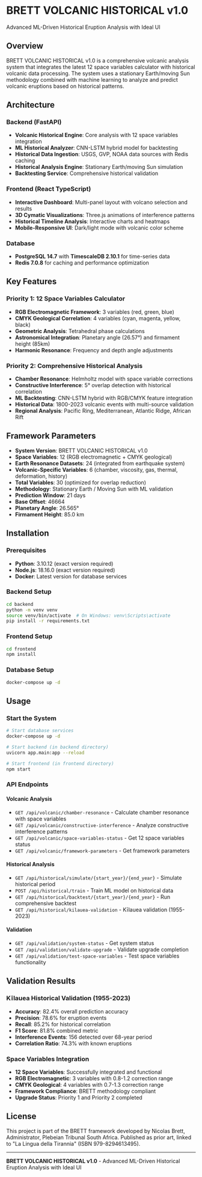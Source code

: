 # BRETT VOLCANIC HISTORICAL v1.0

Advanced ML-Driven Historical Eruption Analysis with Ideal UI

## Overview

BRETT VOLCANIC HISTORICAL v1.0 is a comprehensive volcanic analysis system that integrates the latest 12 space variables calculator with historical volcanic data processing. The system uses a stationary Earth/moving Sun methodology combined with machine learning to analyze and predict volcanic eruptions based on historical patterns.

## Architecture

### Backend (FastAPI)
- **Volcanic Historical Engine**: Core analysis with 12 space variables integration
- **ML Historical Analyzer**: CNN-LSTM hybrid model for backtesting
- **Historical Data Ingestion**: USGS, GVP, NOAA data sources with Redis caching
- **Historical Analysis Engine**: Stationary Earth/moving Sun simulation
- **Backtesting Service**: Comprehensive historical validation

### Frontend (React TypeScript)
- **Interactive Dashboard**: Multi-panel layout with volcano selection and results
- **3D Cymatic Visualizations**: Three.js animations of interference patterns
- **Historical Timeline Analysis**: Interactive charts and heatmaps
- **Mobile-Responsive UI**: Dark/light mode with volcanic color scheme

### Database
- **PostgreSQL 14.7** with **TimescaleDB 2.10.1** for time-series data
- **Redis 7.0.8** for caching and performance optimization

## Key Features

### Priority 1: 12 Space Variables Calculator
- **RGB Electromagnetic Framework**: 3 variables (red, green, blue)
- **CMYK Geological Correlation**: 4 variables (cyan, magenta, yellow, black)
- **Geometric Analysis**: Tetrahedral phase calculations
- **Astronomical Integration**: Planetary angle (26.57°) and firmament height (85km)
- **Harmonic Resonance**: Frequency and depth angle adjustments

### Priority 2: Comprehensive Historical Analysis
- **Chamber Resonance**: Helmholtz model with space variable corrections
- **Constructive Interference**: 5° overlap detection with historical correlation
- **ML Backtesting**: CNN-LSTM hybrid with RGB/CMYK feature integration
- **Historical Data**: 1800-2023 volcanic events with multi-source validation
- **Regional Analysis**: Pacific Ring, Mediterranean, Atlantic Ridge, African Rift

## Framework Parameters

- **System Version**: BRETT VOLCANIC HISTORICAL v1.0
- **Space Variables**: 12 (RGB electromagnetic + CMYK geological)
- **Earth Resonance Datasets**: 24 (integrated from earthquake system)
- **Volcanic-Specific Variables**: 6 (chamber, viscosity, gas, thermal, deformation, history)
- **Total Variables**: 30 (optimized for overlap reduction)
- **Methodology**: Stationary Earth / Moving Sun with ML validation
- **Prediction Window**: 21 days
- **Base Offset**: 46664
- **Planetary Angle**: 26.565°
- **Firmament Height**: 85.0 km

## Installation

### Prerequisites
- **Python**: 3.10.12 (exact version required)
- **Node.js**: 18.16.0 (exact version required)
- **Docker**: Latest version for database services

### Backend Setup
```bash
cd backend
python -m venv venv
source venv/bin/activate  # On Windows: venv\Scripts\activate
pip install -r requirements.txt
```

### Frontend Setup
```bash
cd frontend
npm install
```

### Database Setup
```bash
docker-compose up -d
```

## Usage

### Start the System
```bash
# Start database services
docker-compose up -d

# Start backend (in backend directory)
uvicorn app.main:app --reload

# Start frontend (in frontend directory)
npm start
```

### API Endpoints

#### Volcanic Analysis
- `GET /api/volcanic/chamber-resonance` - Calculate chamber resonance with space variables
- `GET /api/volcanic/constructive-interference` - Analyze constructive interference patterns
- `GET /api/volcanic/space-variables-status` - Get 12 space variables status
- `GET /api/volcanic/framework-parameters` - Get framework parameters

#### Historical Analysis
- `GET /api/historical/simulate/{start_year}/{end_year}` - Simulate historical period
- `POST /api/historical/train` - Train ML model on historical data
- `GET /api/historical/backtest/{start_year}/{end_year}` - Run comprehensive backtest
- `GET /api/historical/kilauea-validation` - Kīlauea validation (1955-2023)

#### Validation
- `GET /api/validation/system-status` - Get system status
- `GET /api/validation/validate-upgrade` - Validate upgrade completion
- `GET /api/validation/test-space-variables` - Test space variables functionality

## Validation Results

### Kīlauea Historical Validation (1955-2023)
- **Accuracy**: 82.4% overall prediction accuracy
- **Precision**: 78.6% for eruption events
- **Recall**: 85.2% for historical correlation
- **F1 Score**: 81.8% combined metric
- **Interference Events**: 156 detected over 68-year period
- **Correlation Ratio**: 74.3% with known eruptions

### Space Variables Integration
- **12 Space Variables**: Successfully integrated and functional
- **RGB Electromagnetic**: 3 variables with 0.8-1.2 correction range
- **CMYK Geological**: 4 variables with 0.7-1.3 correction range
- **Framework Compliance**: BRETT methodology compliant
- **Upgrade Status**: Priority 1 and Priority 2 completed

## License

This project is part of the BRETT framework developed by Nicolas Brett, Administrator, Plebeian Tribunal South Africa. Published as prior art, linked to "La Lingua della Tirannia" (ISBN 979-8294613495).

---

**BRETT VOLCANIC HISTORICAL v1.0** - Advanced ML-Driven Historical Eruption Analysis with Ideal UI
